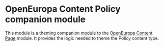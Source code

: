 # OpenEuropa Content Policy companion module

This module is a theming companion module to the [OpenEuropa Content Page](https://github.com/openeuropa/oe_content/tree/master/modules/oe_content_policy) module. It provides the logic needed to theme the Policy content type.
